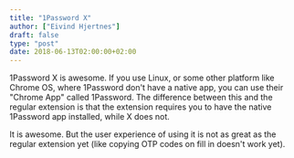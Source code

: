 ```yaml
---
title: "1Password X"
author: ["Eivind Hjertnes"]
draft: false
type: "post"
date: 2018-06-13T02:00:00+02:00
---
```


1Password X is awesome. If you use Linux, or some other platform like
Chrome OS, where 1Password don't have a native app, you can use their
"Chrome App" called 1Password. The difference between this and the
regular extension is that the extension requires you to have the native
1Password app installed, while X does not.

It is awesome. But the user experience of using it is not as great as
the regular extension yet (like copying OTP codes on fill in doesn't
work yet).
